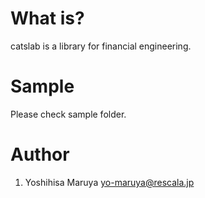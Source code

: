 # What is?

catslab is a library for financial engineering.

# Sample

Please check sample folder.


# Author
1. Yoshihisa Maruya <yo-maruya@rescala.jp>